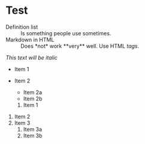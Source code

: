 # Test
<dl>
  <dt>Definition list</dt>
  <dd>Is something people use sometimes.</dd>

  <dt>Markdown in HTML</dt>
  <dd>Does *not* work **very** well. Use HTML <em>tags</em>.</dd>
</dl>

*This text will be italic*
* Item 1
* Item 2
  * Item 2a
  * Item 2b
  
  1. Item 1
1. Item 2
1. Item 3
   1. Item 3a
   1. Item 3b
